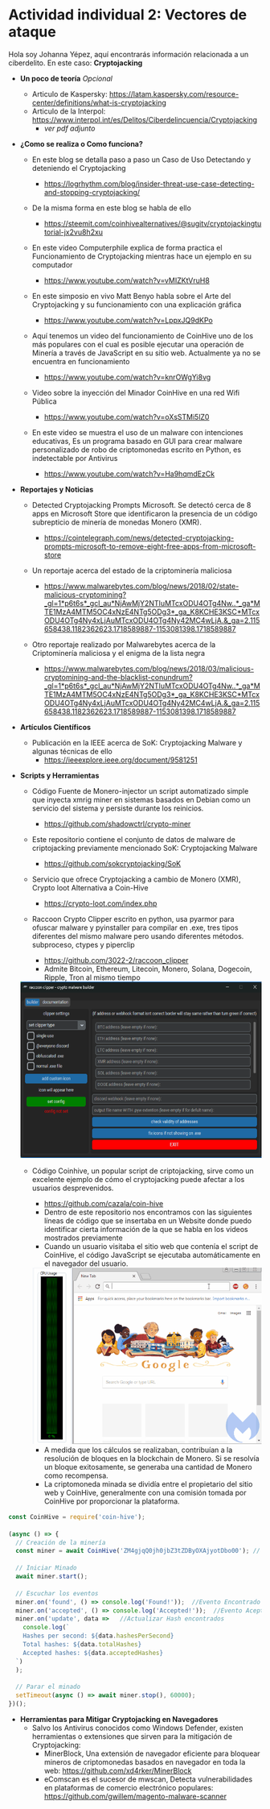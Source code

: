 # Actividad individual 2: Vectores de ataque

Hola soy Johanna Yépez, aquí encontrarás información relacionada a un ciberdelito. En este caso: **Cryptojacking**

- **Un poco de teoría** *Opcional*
    - Articulo de Kaspersky: https://latam.kaspersky.com/resource-center/definitions/what-is-cryptojacking
    - Articulo de la Interpol: https://www.interpol.int/es/Delitos/Ciberdelincuencia/Cryptojacking
        - *ver pdf adjunto* 
        
- **¿Como se realiza o Como funciona?**
    - En este blog se detalla paso a paso un Caso de Uso Detectando y deteniendo el Cryptojacking
        - https://logrhythm.com/blog/insider-threat-use-case-detecting-and-stopping-cryptojacking/

    - De la misma forma en este blog se habla de ello
        - https://steemit.com/coinhivealternatives/@sugitv/cryptojackingtutorial-jx2vu8h2xu

    - En este video Computerphile explica de forma practica el Funcionamiento de Cryptojacking mientras hace un ejemplo en su computador
        - https://www.youtube.com/watch?v=vMIZKtVruH8
    
    - En este simposio en vivo Matt Benyo habla sobre el Arte del Cryptojacking y su funcionamiento con una explicación gráfica
        - https://www.youtube.com/watch?v=LppxJQ9dKPo

    - Aquí tenemos un video del funcionamiento de CoinHive uno de los más populares con el cual es posible ejecutar una operación de Minería a través de JavaScript en su sitio web. Actualmente ya no se encuentra en funcionamiento
        - https://www.youtube.com/watch?v=knrOWgYi8vg

    - Video sobre la inyección del Minador CoinHive en una red Wifi Pública
        - https://www.youtube.com/watch?v=oXsSTMi5lZ0

    - En este video se muestra el uso de un malware con intenciones educativas, Es un programa basado en GUI para crear malware personalizado de robo de criptomonedas escrito en Python, es indetectable por Antivirus
        - https://www.youtube.com/watch?v=Ha9hqmdEzCk

- **Reportajes y Noticias**
    - Detected Cryptojacking Prompts Microsoft. Se detectó cerca de 8 apps en Microsoft Store que identificaron la presencia de un código subrepticio de minería de monedas Monero (XMR). 
        - https://cointelegraph.com/news/detected-cryptojacking-prompts-microsoft-to-remove-eight-free-apps-from-microsoft-store

    - Un reportaje acerca del estado de la criptominería maliciosa
        - https://www.malwarebytes.com/blog/news/2018/02/state-malicious-cryptomining?_gl=1*p6t6s*_gcl_au*NjAwMjY2NTIuMTcxODU4OTg4Nw..*_ga*MTE1MzA4MTM5OC4xNzE4NTg5ODg3*_ga_K8KCHE3KSC*MTcxODU4OTg4Ny4xLjAuMTcxODU4OTg4Ny42MC4wLjA.&_ga=2.115658438.1182362623.1718589887-1153081398.1718589887

    - Otro reportaje realizado por Malwarebytes acerca de la Criptominería maliciosa y el enigma de la lista negra
        - https://www.malwarebytes.com/blog/news/2018/03/malicious-cryptomining-and-the-blacklist-conundrum?_gl=1*p6t6s*_gcl_au*NjAwMjY2NTIuMTcxODU4OTg4Nw..*_ga*MTE1MzA4MTM5OC4xNzE4NTg5ODg3*_ga_K8KCHE3KSC*MTcxODU4OTg4Ny4xLjAuMTcxODU4OTg4Ny42MC4wLjA.&_ga=2.115658438.1182362623.1718589887-1153081398.1718589887

- **Artículos Científicos**
    - Publicación en la IEEE acerca de SoK: Cryptojacking Malware y algunas técnicas de ello
        - https://ieeexplore.ieee.org/document/9581251

- **Scripts y Herramientas**
    - Código Fuente de Monero-injector un script automatizado simple que inyecta xmrig miner en sistemas basados ​​en Debian como un servicio del sistema y persiste durante los reinicios.
        - https://github.com/shadowctrl/crypto-miner

    - Este repositorio contiene el conjunto de datos de malware de criptojacking previamente mencionado SoK: Cryptojacking Malware
        - https://github.com/sokcryptojacking/SoK

    - Servicio que ofrece Cryptojacking a cambio de Monero (XMR), Crypto loot Alternativa a Coin-Hive
        - https://crypto-loot.com/index.php

    - Raccoon Crypto Clipper escrito en python, usa pyarmor para ofuscar malware y pyinstaller para compilar en .exe, tres tipos diferentes del mismo malware pero usando diferentes métodos. subproceso, ctypes y piperclip
        - https://github.com/3022-2/raccoon_clipper
        - Admite Bitcoin, Ethereum, Litecoin, Monero, Solana, Dogecoin, Ripple, Tron al mismo tiempo
  <img src="./raccon.png" alt="Ejemplo" height="350">

    - Código Coinhive, un popular script de criptojacking, sirve como un excelente ejemplo de cómo el cryptojacking puede afectar a los usuarios desprevenidos.
        - https://github.com/cazala/coin-hive
        - Dentro de este repositorio nos encontramos con las siguientes líneas de código que se insertaba en un Website donde puedo identificar cierta información de la que se habla en los videos mostrados previamente
        - Cuando un usuario visitaba el sitio web que contenía el script de CoinHive, el código JavaScript se ejecutaba automáticamente en el navegador del usuario.
        
      <img src="./miner_bypass.gif" alt="Ejemplo" height="350"> 

        - A medida que los cálculos se realizaban, contribuían a la resolución de bloques en la blockchain de Monero. Si se resolvía un bloque exitosamente, se generaba una cantidad de Monero como recompensa.
        - La criptomoneda minada se dividía entre el propietario del sitio web y CoinHive, generalmente con una comisión tomada por CoinHive por proporcionar la plataforma.
```js
const CoinHive = require('coin-hive');

(async () => {
  // Creación de la minería
  const miner = await CoinHive('ZM4gjqQ0jh0jbZ3tZDByOXAjyotDbo00'); // Llaves de CoinHive

  // Iniciar Minado
  await miner.start();

  // Escuchar los eventos
  miner.on('found', () => console.log('Found!'));  //Evento Encontrado
  miner.on('accepted', () => console.log('Accepted!'));  //Evento Aceptado
  miner.on('update', data =>   //Actualizar Hash encontrados
    console.log(`
    Hashes per second: ${data.hashesPerSecond}
    Total hashes: ${data.totalHashes}
    Accepted hashes: ${data.acceptedHashes}
  `)
  );

  // Parar el minado
  setTimeout(async () => await miner.stop(), 60000);
})();
```
- **Herramientas para Mitigar Cryptojacking en Navegadores**
  - Salvo los Antivirus conocidos como Windows Defender, existen herramientas o extensiones que sirven para la mitigación de Cryptojacking:
      - MinerBlock, Una extensión de navegador eficiente para bloquear mineros de criptomonedas basados ​​en navegador en toda la web: https://github.com/xd4rker/MinerBlock
      - eComscan es el sucesor de mwscan, Detecta vulnerabilidades en plataformas de comercio electrónico populares: https://github.com/gwillem/magento-malware-scanner
